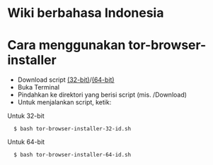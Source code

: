 # Wiki berbahasa Indonesia
# Cara menggunakan tor-browser-installer
- Download script [(32-bit)](https://raw.githubusercontent.com/O7zSO31IVg/tor-browser-installer/main/tor-browser-install-32-id.sh)/[(64-bit)](https://raw.githubusercontent.com/O7zSO31IVg/tor-browser-installer/main/tor-browser-install-64-id.sh)
- Buka Terminal
- Pindahkan ke direktori yang berisi script (mis. /Download)
- Untuk menjalankan script, ketik:

Untuk 32-bit

      $ bash tor-browser-installer-32-id.sh


Untuk 64-bit

      $ bash tor-browser-installer-64-id.sh
